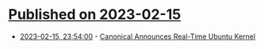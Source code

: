# [Published on 2023-02-15](index.md)

* [2023-02-15, 23:54:00](https://soylentnews.org/article.pl?sid=23/02/14/1536236&from=rss) - [Canonical Announces Real-Time Ubuntu Kernel](https://soylentnews.org/article.pl?sid=23/02/14/1536236&from=rss)
